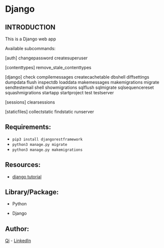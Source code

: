 # Django

## INTRODUCTION
This is a Django web app

Available subcommands:

[auth]
    changepassword
    createsuperuser

[contenttypes]
    remove_stale_contenttypes

[django]
    check
    compilemessages
    createcachetable
    dbshell
    diffsettings
    dumpdata
    flush
    inspectdb
    loaddata
    makemessages
    makemigrations
    migrate
    sendtestemail
    shell
    showmigrations
    sqlflush
    sqlmigrate
    sqlsequencereset
    squashmigrations
    startapp
    startproject
    test
    testserver

[sessions]
    clearsessions

[staticfiles]
    collectstatic
    findstatic
    runserver

## Requirements:

* ```pip3 install djangorestframework```
* ```python3 manage.py migrate```
* ```python3 manage.py makemigrations```





## Resources:

* [django tutorial](https://rapidapi.com/blog/python-django-rest-api-tutorial/) 



## Library/Package:

* Python

* Django


## Author:

[Qi](https://github.com/swordwielder/discordStockBot/graphs/contributors) - [LinkedIn](https://www.linkedin.com/in/qifchen/)
